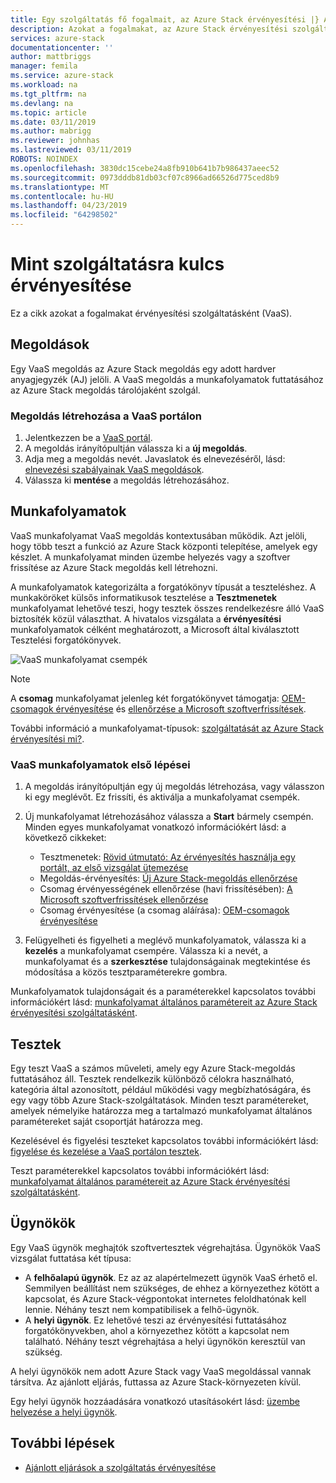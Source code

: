 ```yaml
---
title: Egy szolgáltatás fő fogalmait, az Azure Stack érvényesítési |} A Microsoft Docs
description: Azokat a fogalmakat, az Azure Stack érvényesítési szolgáltatásként.
services: azure-stack
documentationcenter: ''
author: mattbriggs
manager: femila
ms.service: azure-stack
ms.workload: na
ms.tgt_pltfrm: na
ms.devlang: na
ms.topic: article
ms.date: 03/11/2019
ms.author: mabrigg
ms.reviewer: johnhas
ms.lastreviewed: 03/11/2019
ROBOTS: NOINDEX
ms.openlocfilehash: 3830dc15cebe24a8fb910b641b7b986437aeec52
ms.sourcegitcommit: 0973dddb81db03cf07c8966ad66526d775ced8b9
ms.translationtype: MT
ms.contentlocale: hu-HU
ms.lasthandoff: 04/23/2019
ms.locfileid: "64298502"
---
```

# <a name="validation-as-a-service-key-concepts"></a>Mint szolgáltatásra kulcs érvényesítése

Ez a cikk azokat a fogalmakat érvényesítési szolgáltatásként (VaaS).

## <a name="solutions"></a>Megoldások

Egy VaaS megoldás az Azure Stack megoldás egy adott hardver anyagjegyzék (AJ) jelöli. A VaaS megoldás a munkafolyamatok futtatásához az Azure Stack megoldás tárolójaként szolgál.

### <a name="create-a-solution-in-the-vaas-portal"></a>Megoldás létrehozása a VaaS portálon

1. Jelentkezzen be a [VaaS portál](https://azurestackvalidation.com).
2. A megoldás irányítópultján válassza ki a **új megoldás**.
3. Adja meg a megoldás nevét. Javaslatok és elnevezéséről, lásd: [elnevezési szabályainak VaaS megoldások](azure-stack-vaas-best-practice.md#naming-convention-for-vaas-solutions).
4. Válassza ki **mentése** a megoldás létrehozásához.

## <a name="workflows"></a>Munkafolyamatok

VaaS munkafolyamat VaaS megoldás kontextusában működik. Azt jelöli, hogy több teszt a funkció az Azure Stack központi telepítése, amelyek egy készlet. A munkafolyamat minden üzembe helyezés vagy a szoftver frissítése az Azure Stack megoldás kell létrehozni.

A munkafolyamatok kategorizálta a forgatókönyv típusát a teszteléshez. A munkaköröket külsős informatikusok tesztelése a **Tesztmenetek** munkafolyamat lehetővé teszi, hogy tesztek összes rendelkezésre álló VaaS biztosíték közül választhat. A hivatalos vizsgálata a **érvényesítési** munkafolyamatok célként meghatározott, a Microsoft által kiválasztott Tesztelési forgatókönyvek.

![VaaS munkafolyamat csempék](media/tile_all-workflows.png)

> [!NOTE]
> A **csomag** munkafolyamat jelenleg két forgatókönyvet támogatja: [OEM-csomagok érvényesítése](azure-stack-vaas-validate-oem-package.md) és [ellenőrzése a Microsoft szoftverfrissítések](azure-stack-vaas-validate-microsoft-updates.md).

További információ a munkafolyamat-típusok: [szolgáltatását az Azure Stack érvényesítési mi?](azure-stack-vaas-overview.md).

### <a name="getting-started-with-vaas-workflows"></a>VaaS munkafolyamatok első lépései

1. A megoldás irányítópultján egy új megoldás létrehozása, vagy válasszon ki egy meglévőt. Ez frissíti, és aktiválja a munkafolyamat csempék.
2. Új munkafolyamat létrehozásához válassza a **Start** bármely csempén. Minden egyes munkafolyamat vonatkozó információkért lásd: a következő cikkeket:
    - Tesztmenetek: [Rövid útmutató: Az érvényesítés használja egy portált, az első vizsgálat ütemezése](azure-stack-vaas-schedule-test-pass.md)
    - Megoldás-érvényesítés: [Új Azure Stack-megoldás ellenőrzése](azure-stack-vaas-validate-solution-new.md)
    - Csomag érvényességének ellenőrzése (havi frissítésében): [A Microsoft szoftverfrissítések ellenőrzése](azure-stack-vaas-validate-microsoft-updates.md)
    - Csomag érvényesítése (a csomag aláírása): [OEM-csomagok érvényesítése](azure-stack-vaas-validate-oem-package.md)

3. Felügyelheti és figyelheti a meglévő munkafolyamatok, válassza ki a **kezelés** a munkafolyamat csempére. Válassza ki a nevét, a munkafolyamat és a **szerkesztése** tulajdonságainak megtekintése és módosítása a közös tesztparaméterekre gombra.

Munkafolyamatok tulajdonságait és a paraméterekkel kapcsolatos további információkért lásd: [munkafolyamat általános paramétereit az Azure Stack érvényesítési szolgáltatásként](azure-stack-vaas-parameters.md).

## <a name="tests"></a>Tesztek

Egy teszt VaaS a számos műveleti, amely egy Azure Stack-megoldás futtatásához áll. Tesztek rendelkezik különböző célokra használható, kategória által azonosított, például működési vagy megbízhatóságára, és egy vagy több Azure Stack-szolgáltatások. Minden teszt paramétereket, amelyek némelyike határozza meg a tartalmazó munkafolyamat általános paramétereket saját csoportját határozza meg.

Kezelésével és figyelési teszteket kapcsolatos további információkért lásd: [figyelése és kezelése a VaaS portálon tesztek](azure-stack-vaas-monitor-test.md).

Teszt paraméterekkel kapcsolatos további információkért lásd: [munkafolyamat általános paramétereit az Azure Stack érvényesítési szolgáltatásként](azure-stack-vaas-parameters.md).

## <a name="agents"></a>Ügynökök

Egy VaaS ügynök meghajtók szoftvertesztek végrehajtása. Ügynökök VaaS vizsgálat futtatása két típusa:

- A **felhőalapú ügynök**. Ez az az alapértelmezett ügynök VaaS érhető el. Semmilyen beállítást nem szükséges, de ehhez a környezethez kötött a kapcsolat, és Azure Stack-végpontokat internetes feloldhatónak kell lennie. Néhány teszt nem kompatibilisek a felhő-ügynök.
- A **helyi ügynök**. Ez lehetővé teszi az érvényesítési futtatásához forgatókönyvekben, ahol a környezethez kötött a kapcsolat nem található. Néhány teszt végrehajtása a helyi ügynökön keresztül van szükség.

A helyi ügynökök nem adott Azure Stack vagy VaaS megoldással vannak társítva. Az ajánlott eljárás, futtassa az Azure Stack-környezeten kívül.

Egy helyi ügynök hozzáadására vonatkozó utasításokért lásd: [üzembe helyezése a helyi ügynök](azure-stack-vaas-local-agent.md).

## <a name="next-steps"></a>További lépések

- [Ajánlott eljárások a szolgáltatás érvényesítése](azure-stack-vaas-best-practice.md)